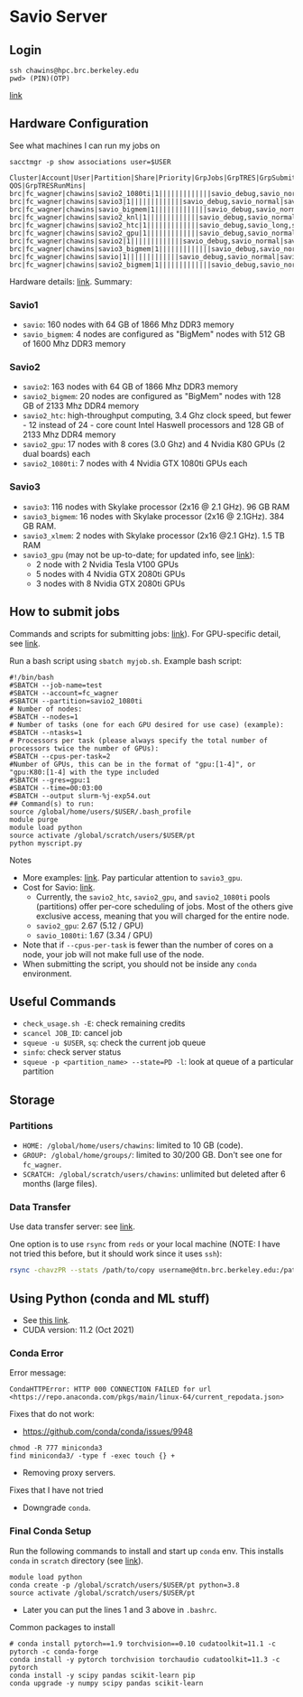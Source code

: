 # Savio Server

## Login

```[bash]
ssh chawins@hpc.brc.berkeley.edu
pwd> (PIN)(OTP)
```

[link](https://docs-research-it.berkeley.edu/services/high-performance-computing/user-guide/logging-brc-clusters/)

## Hardware Configuration

See what machines I can run my jobs on

```[bash]
sacctmgr -p show associations user=$USER

Cluster|Account|User|Partition|Share|Priority|GrpJobs|GrpTRES|GrpSubmit|GrpWall|GrpTRESMins|MaxJobs|MaxTRES|MaxTRESPerNode|MaxSubmit|MaxWall|MaxTRESMins|QOS|Def QOS|GrpTRESRunMins|
brc|fc_wagner|chawins|savio2_1080ti|1|||||||||||||savio_debug,savio_normal|savio_normal||
brc|fc_wagner|chawins|savio3|1|||||||||||||savio_debug,savio_normal|savio_normal||
brc|fc_wagner|chawins|savio_bigmem|1|||||||||||||savio_debug,savio_normal|savio_normal||
brc|fc_wagner|chawins|savio2_knl|1|||||||||||||savio_debug,savio_normal|savio_normal||
brc|fc_wagner|chawins|savio2_htc|1|||||||||||||savio_debug,savio_long,savio_normal|savio_normal||
brc|fc_wagner|chawins|savio2_gpu|1|||||||||||||savio_debug,savio_normal|savio_normal||
brc|fc_wagner|chawins|savio2|1|||||||||||||savio_debug,savio_normal|savio_normal||
brc|fc_wagner|chawins|savio3_bigmem|1|||||||||||||savio_debug,savio_normal|savio_normal||
brc|fc_wagner|chawins|savio|1|||||||||||||savio_debug,savio_normal|savio_normal||
brc|fc_wagner|chawins|savio2_bigmem|1|||||||||||||savio_debug,savio_normal|savio_normal||
```

Hardware details: [link](https://docs-research-it.berkeley.edu/services/high-performance-computing/user-guide/hardware-config/). Summary:

### Savio1

- `savio`: 160 nodes with 64 GB of 1866 Mhz DDR3 memory
- `savio_bigmem`: 4 nodes are configured as "BigMem" nodes with 512 GB of 1600 Mhz DDR3 memory

### Savio2

- `savio2`: 163 nodes with 64 GB of 1866 Mhz DDR3 memory
- `savio2_bigmem`: 20 nodes are configured as "BigMem" nodes with 128 GB of 2133 Mhz DDR4 memory
- `savio2_htc`: high-throughput computing, 3.4 Ghz clock speed, but fewer - 12 instead of 24 - core count Intel Haswell processors and 128 GB of 2133 Mhz DDR4 memory
- `savio2_gpu`: 17 nodes with 8 cores (3.0 Ghz) and 4 Nvidia K80 GPUs (2 dual boards) each
- `savio2_1080ti`: 7 nodes with 4 Nvidia GTX 1080ti GPUs each  

### Savio3

- `savio3`: 116 nodes with Skylake processor (2x16 @ 2.1 GHz). 96 GB RAM
- `savio3_bigmem`: 16 nodes with Skylake processor (2x16 @ 2.1GHz). 384 GB RAM.
- `savio3_xlmem`: 2 nodes with Skylake processor (2x16 @2.1 GHz). 1.5 TB RAM
- `savio3_gpu` (may not be up-to-date; for updated info, see [link](https://docs-research-it.berkeley.edu/services/high-performance-computing/user-guide/running-your-jobs/submitting-jobs/#gpu-jobs)):
  - 2 node with 2 Nvidia Tesla V100 GPUs
  - 5 nodes with 4 Nvidia GTX 2080ti GPUs
  - 3 nodes with 8 Nvidia GTX 2080ti GPUs

## How to submit jobs

Commands and scripts for submitting jobs: [link](https://docs-research-it.berkeley.edu/services/high-performance-computing/user-guide/running-your-jobs/submitting-jobs/)). For GPU-specific detail, see [link](https://docs-research-it.berkeley.edu/services/high-performance-computing/user-guide/running-your-jobs/submitting-jobs/#gpu-jobs).

Run a bash script using `sbatch myjob.sh`. Example bash script:

```[bash]
#!/bin/bash
#SBATCH --job-name=test
#SBATCH --account=fc_wagner
#SBATCH --partition=savio2_1080ti
# Number of nodes:
#SBATCH --nodes=1
# Number of tasks (one for each GPU desired for use case) (example):
#SBATCH --ntasks=1
# Processors per task (please always specify the total number of processors twice the number of GPUs):
#SBATCH --cpus-per-task=2
#Number of GPUs, this can be in the format of "gpu:[1-4]", or "gpu:K80:[1-4] with the type included
#SBATCH --gres=gpu:1
#SBATCH --time=00:03:00
#SBATCH --output slurm-%j-exp54.out
## Command(s) to run:
source /global/home/users/$USER/.bash_profile
module purge
module load python
source activate /global/scratch/users/$USER/pt
python myscript.py
```

Notes

- More examples: [link](https://docs-research-it.berkeley.edu/services/high-performance-computing/user-guide/running-your-jobs/scheduler-examples/). Pay particular attention to `savio3_gpu`.
- Cost for Savio: [link](https://docs-research-it.berkeley.edu/services/high-performance-computing/user-guide/running-your-jobs/scheduler-config/).
  - Currently, the `savio2_htc`, `savio2_gpu`, and `savio2_1080ti` pools (partitions) offer per-core scheduling of jobs. Most of the others give exclusive access, meaning that you will charged for the entire node.
  - `savio2_gpu`: 2.67 (5.12 / GPU)
  - `savio_1080ti`: 1.67 (3.34 / GPU)
- Note that if `--cpus-per-task` is fewer than the number of cores on a node, your job will not make full use of the node.
- When submitting the script, you should not be inside any `conda` environment.

## Useful Commands

- `check_usage.sh -E`: check remaining credits
- `scancel JOB_ID`: cancel job
- `squeue -u $USER`, `sq`: check the current job queue
- `sinfo`: check server status
- `squeue -p <partition_name> --state=PD -l`: look at queue of a particular partition

## Storage

### Partitions

- `HOME: /global/home/users/chawins`: limited to 10 GB (code).
- `GROUP: /global/home/groups/`: limited to 30/200 GB. Don't see one for `fc_wagner`.
- `SCRATCH: /global/scratch/users/chawins`: unlimited but deleted after 6 months (large files).

### Data Transfer

Use data transfer server: see [link](https://docs-research-it.berkeley.edu/services/high-performance-computing/user-guide/data/transferring-data/).

One option is to use `rsync` from `reds` or your local machine (NOTE: I have not tried this before, but it should work since it uses `ssh`):

```bash
rsync -chavzPR --stats /path/to/copy username@dtn.brc.berkeley.edu:/path/to/destination
```

## Using Python (conda and ML stuff)

- See [this link](https://docs-research-it.berkeley.edu/services/high-performance-computing/user-guide/software/using-software/using-python-savio/#using-python-on-savio).
- CUDA version: 11.2 (Oct 2021)

### Conda Error

Error message:

```[bash]
CondaHTTPError: HTTP 000 CONNECTION FAILED for url <https://repo.anaconda.com/pkgs/main/linux-64/current_repodata.json>
```

Fixes that do not work:

- https://github.com/conda/conda/issues/9948

```[bash]
chmod -R 777 miniconda3
find miniconda3/ -type f -exec touch {} +
```

- Removing proxy servers.

Fixes that I have not tried

- Downgrade `conda`.

### Final Conda Setup

Run the following commands to install and start up `conda` env. This installs `conda` in `scratch` directory (see [link](https://docs-research-it.berkeley.edu/services/high-performance-computing/user-guide/software/using-software/using-python-savio/#conda)).

```[bash]
module load python
conda create -p /global/scratch/users/$USER/pt python=3.8
source activate /global/scratch/users/$USER/pt
```

- Later you can put the lines 1 and 3 above in `.bashrc`.

Common packages to install

```[bash]
# conda install pytorch==1.9 torchvision==0.10 cudatoolkit=11.1 -c pytorch -c conda-forge
conda install -y pytorch torchvision torchaudio cudatoolkit=11.3 -c pytorch
conda install -y scipy pandas scikit-learn pip
conda upgrade -y numpy scipy pandas scikit-learn
```
